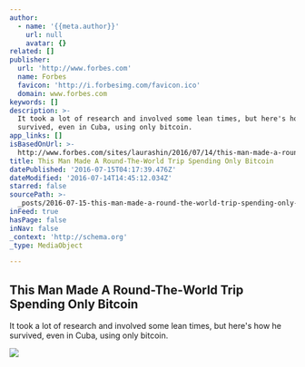 ```yaml
---
author:
  - name: '{{meta.author}}'
    url: null
    avatar: {}
related: []
publisher:
  url: 'http://www.forbes.com'
  name: Forbes
  favicon: 'http://i.forbesimg.com/favicon.ico'
  domain: www.forbes.com
keywords: []
description: >-
  It took a lot of research and involved some lean times, but here's how he
  survived, even in Cuba, using only bitcoin.
app_links: []
isBasedOnUrl: >-
  http://www.forbes.com/sites/laurashin/2016/07/14/this-man-made-a-round-the-world-trip-spending-only-bitcoin/
title: This Man Made A Round-The-World Trip Spending Only Bitcoin
datePublished: '2016-07-15T04:17:39.476Z'
dateModified: '2016-07-14T14:45:12.034Z'
starred: false
sourcePath: >-
  _posts/2016-07-15-this-man-made-a-round-the-world-trip-spending-only-bitcoin.md
inFeed: true
hasPage: false
inNav: false
_context: 'http://schema.org'
_type: MediaObject

---
```

<article style=""><h1>This Man Made A Round-The-World Trip Spending Only Bitcoin</h1><p>It took a lot of research and involved some lean times, but here's how he survived, even in Cuba, using only bitcoin.</p><img src="http://blogs-images.forbes.com/laurashin/files/2016/07/Felix-Weis-on-Yap.jpg" /></article>